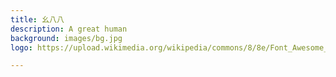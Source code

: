 ```yaml
---
title: 幺八八
description: A great human
background: images/bg.jpg
logo: https://upload.wikimedia.org/wikipedia/commons/8/8e/Font_Awesome_5_regular_gem.svg

---
```

